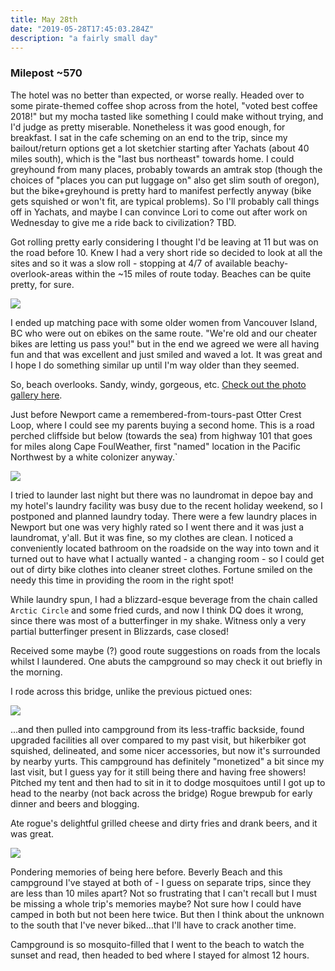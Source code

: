 ```yaml
---
title: May 28th
date: "2019-05-28T17:45:03.284Z"
description: "a fairly small day"
---
```


### Milepost ~570

The hotel was no better than expected, or worse really.  Headed over to some pirate-themed coffee shop across from the hotel, "voted best coffee 2018!" but my mocha tasted like something I could make without trying, and I'd judge as pretty miserable.  Nonetheless it was good enough, for breakfast.  I sat in the cafe scheming on an end to the trip, since my bailout/return options get a lot sketchier starting after Yachats (about 40 miles south), which is the "last bus northeast" towards home.  I could greyhound from many places, probably towards an amtrak stop (though the choices of "places you can put luggage on" also get slim south of oregon), but the bike+greyhound is pretty hard to manifest perfectly anyway (bike gets squished or won't fit, are typical problems).  So I'll probably call things off in Yachats, and maybe I can convince Lori to come out after work on Wednesday to give me a ride back to civilization?  TBD.

Got rolling pretty early considering I thought I'd be leaving at 11 but was on the road before 10.  Knew I had a very short ride so decided to look at all the sites and so it was a slow roll - stopping at 4/7 of available beachy-overlook-areas within the ~15 miles of route today.  Beaches can be quite pretty, for sure.

<img src=/pictures/28may/overlook.jpg>

I ended up matching pace with some older women from Vancouver Island, BC who were out on ebikes on the same route.  "We're old and our cheater bikes are letting us pass you!" but in the end we agreed we were all having fun and that was excellent and just smiled and waved a lot.  It was great and I hope I do something similar up until I'm way older than they seemed.

So, beach overlooks.  Sandy, windy, gorgeous, etc.  [Check out the photo gallery here](https://photos.app.goo.gl/tzq3dUJFGNcCHWWQ8).


Just before Newport came a remembered-from-tours-past Otter Crest Loop, where I could see my parents buying a second home.  This is a road perched cliffside but below (towards the sea) from highway 101 that goes for miles along Cape FoulWeather, first "named" location in the Pacific Northwest by a white colonizer anyway.`

<img src=/pictures/28may/otterloop.jpg>

I tried to launder last night but there was no laundromat in depoe bay and my hotel's laundry facility was busy due to the recent holiday weekend, so I postponed and planned laundry today.  There were a few laundry places in Newport but one was very highly rated so I went there and it was just a laundromat, y'all.  But it was fine, so my clothes are clean.  I noticed a conveniently located bathroom on the roadside on the way into town and it turned out to have what I actually wanted - a changing room - so I could get out of dirty bike clothes into cleaner street clothes.  Fortune smiled on the needy this time in providing the room in the right spot!

While laundry spun, I had a blizzard-esque beverage from the chain called `Arctic Circle` and some fried curds, and now I think DQ does it wrong, since there was most of a butterfinger in my shake.  Witness only a very partial butterfinger present in Blizzards, case closed!

Received some maybe (?) good route suggestions on roads from the locals whilst I laundered.  One abuts the campground so may check it out briefly in the morning.  

I rode across this bridge, unlike the previous pictued ones:

<img src=/pictures/28may/bridge.jpg>

...and then pulled into campground from its less-traffic backside, found upgraded facilities all over compared to my past visit, but hikerbiker got squished, delineated, and some nicer accessories, but now it's surrounded by nearby yurts.  This campground has definitely "monetized" a bit since my last visit, but I guess yay for it still being there and having free showers!  Pitched my tent and then had to sit in it to dodge mosquitoes until I got up to head to the nearby (not back across the bridge) Rogue brewpub for early dinner and beers and blogging.

Ate rogue's delightful grilled cheese and dirty fries and drank beers, and it was great.

<img src=/pictures/28may/rogue.jpg>

Pondering memories of being here before.  Beverly Beach and this campground I've stayed at both of - I guess on separate trips, since they are less than 10 miles apart?  Not so frustrating that I can't recall but I must be missing a whole trip's memories maybe?  Not sure how I could have camped in both but not been here twice.  But then I think about the unknown to the south that I've never biked...that I'll have to crack another time.

Campground is so mosquito-filled that I went to the beach to watch the sunset and read, then headed to bed where I stayed for almost 12 hours.
